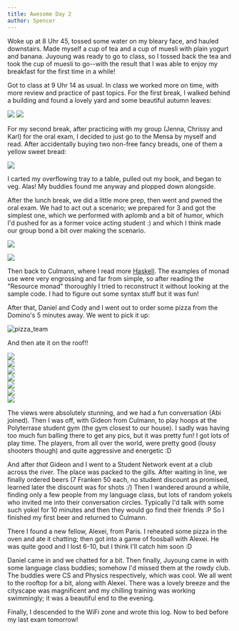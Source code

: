 ```yaml
---
title: Awesome Day 2
author: Spencer
---
```


Woke up at 8 Uhr 45, tossed some water on my bleary face, and hauled downstairs. Made myself a cup of tea and a cup of muesli with plain yogurt and banana. Juyoung was ready to go to class, so I tossed back the tea and took the cup of muesli to go--with the result that I was able to enjoy my breakfast for the first time in a while!

Got to class at 9 Uhr 14 as usual. In class we worked more on time, with more review and practice of past topics. For the first break, I walked behind a building and found a lovely yard and some beautiful autumn leaves:

![](../images/lawn.jpg)
![](../images/greenery.jpg)

For my second break, after practicing with my group (Jenna, Chrissy and Karl) for the oral exam, I decided to just go to the Mensa by myself and read. After accidentally buying two non-free fancy breads, one of them a yellow sweet bread:

![](../images/sweetbread.jpg)

I carted my overflowing tray to a table, pulled out my book, and began to veg. Alas! My buddies found me anyway and plopped down alongside.

After the lunch break, we did a little more prep, then went and pwned the oral exam. We had to act out a scenario; we prepared for 3 and got the simplest one, which we performed with aplomb and a bit of humor, which I'd pushed for as a former voice acting student :) and which I think made our group bond a bit over making the scenario.

![](../images/prufung_team_2.jpg)

![](../images/prufung_team.jpg)

Then back to Culmann, where I read more [Haskell](https://www.haskell.org/tutorial/monads.html). The examples of monad use were very engrossing and far from simple, so after reading the "Resource monad" thoroughly I tried to reconstruct it without looking at the sample code. I had to figure out some syntax stuff but it was fun!

After that, Daniel and Cody and I went out to order some pizza from the Domino's 5 minutes away. We went to pick it up:

![pizza_team](../images/pizza_team.jpg)

And then ate it on the roof!!

![](../images/rooftop7.jpg)  
![](../images/rooftop6.jpg)  
![](../images/rooftop5.jpg)  
![](../images/rooftop4.jpg)  
![](../images/rooftop3.jpg)  
![](../images/rooftop2.jpg)  
![](../images/rooftop1.jpg)

The views were absolutely stunning, and we had a fun conversation (Abi joined). Then I was off, with Gideon from Culmann, to play hoops at the Polyterrase student gym (the gym closest to our house). I sadly was having too much fun balling there to get any pics, but it was pretty fun! I got lots of play time. The players, from all over the world, were pretty good (lousy shooters though) and quite aggressive and energetic :D

And after *that* Gideon and I went to a Student Network event at a club across the river. The place was packed to the gills. After waiting in line, we finally ordered beers (7 Franken 50 each, no student discount as promised, learned later the discount was for shots :/) Then I wandered around a while, finding only a few people from my language class, but lots of random yokels who invited me into their conversation circles. Typically I'd talk with some such yokel for 10 minutes and then they would go find their friends :P So I finished my first beer and returned to Culmann.

There I found a new fellow, Alexei, from Paris. I reheated some pizza in the oven and ate it chatting; then got into a game of foosball with Alexei. He was quite good and I lost 6-10, but I think I'll catch him soon :D

Daniel came in and we chatted for a bit. Then finally, Juyoung came in with some language class buddies; somehow I'd missed them at the rowdy club. The buddies were CS and Physics respectively, which was cool. We all went to the rooftop for a bit, along with Alexei. There was a lovely breeze and the cityscape was magnificent and my chilling training was working swimmingly; it was a beautiful end to the evening.

Finally, I descended to the WiFi zone and wrote this log. Now to bed before my last exam tomorrow!

